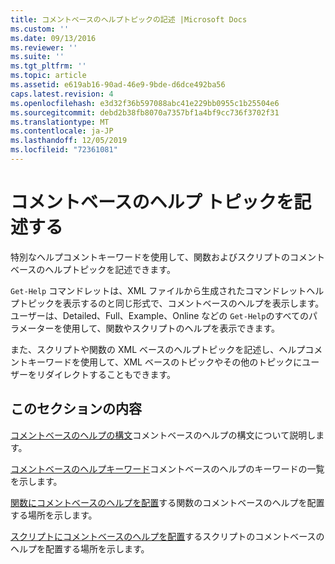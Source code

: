 ```yaml
---
title: コメントベースのヘルプトピックの記述 |Microsoft Docs
ms.custom: ''
ms.date: 09/13/2016
ms.reviewer: ''
ms.suite: ''
ms.tgt_pltfrm: ''
ms.topic: article
ms.assetid: e619ab16-90ad-46e9-9bde-d6dce492ba56
caps.latest.revision: 4
ms.openlocfilehash: e3d32f36b597088abc41e229bb0955c1b25504e6
ms.sourcegitcommit: debd2b38fb8070a7357bf1a4bf9cc736f3702f31
ms.translationtype: MT
ms.contentlocale: ja-JP
ms.lasthandoff: 12/05/2019
ms.locfileid: "72361081"
---
```

# <a name="writing-comment-based-help-topics"></a>コメントベースのヘルプ トピックを記述する

特別なヘルプコメントキーワードを使用して、関数およびスクリプトのコメントベースのヘルプトピックを記述できます。

 `Get-Help` コマンドレットは、XML ファイルから生成されたコマンドレットヘルプトピックを表示するのと同じ形式で、コメントベースのヘルプを表示します。 ユーザーは、Detailed、Full、Example、Online などの `Get-Help`のすべてのパラメーターを使用して、関数やスクリプトのヘルプを表示できます。

 また、スクリプトや関数の XML ベースのヘルプトピックを記述し、ヘルプコメントキーワードを使用して、XML ベースのトピックやその他のトピックにユーザーをリダイレクトすることもできます。

## <a name="in-this-section"></a>このセクションの内容

 [コメントベースのヘルプの構文](./syntax-of-comment-based-help.md)コメントベースのヘルプの構文について説明します。

 [コメントベースのヘルプキーワード](./comment-based-help-keywords.md)コメントベースのヘルプのキーワードの一覧を示します。

 [関数にコメントベースのヘルプを配置](./placing-comment-based-help-in-functions.md)する関数のコメントベースのヘルプを配置する場所を示します。

 [スクリプトにコメントベースのヘルプを配置](./placing-comment-based-help-in-scripts.md)するスクリプトのコメントベースのヘルプを配置する場所を示します。